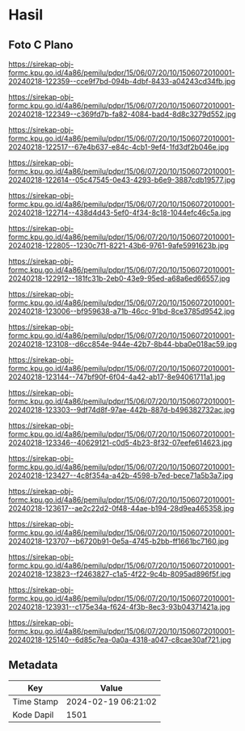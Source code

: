 # Hasil

## Foto C Plano

https://sirekap-obj-formc.kpu.go.id/4a86/pemilu/pdpr/15/06/07/20/10/1506072010001-20240218-122359--cce9f7bd-094b-4dbf-8433-a04243cd34fb.jpg

https://sirekap-obj-formc.kpu.go.id/4a86/pemilu/pdpr/15/06/07/20/10/1506072010001-20240218-122349--c369fd7b-fa82-4084-bad4-8d8c3279d552.jpg

https://sirekap-obj-formc.kpu.go.id/4a86/pemilu/pdpr/15/06/07/20/10/1506072010001-20240218-122517--67e4b637-e84c-4cb1-9ef4-1fd3df2b046e.jpg

https://sirekap-obj-formc.kpu.go.id/4a86/pemilu/pdpr/15/06/07/20/10/1506072010001-20240218-122614--05c47545-0e43-4293-b6e9-3887cdb19577.jpg

https://sirekap-obj-formc.kpu.go.id/4a86/pemilu/pdpr/15/06/07/20/10/1506072010001-20240218-122714--438d4d43-5ef0-4f34-8c18-1044efc46c5a.jpg

https://sirekap-obj-formc.kpu.go.id/4a86/pemilu/pdpr/15/06/07/20/10/1506072010001-20240218-122805--1230c7f1-8221-43b6-9761-9afe5991623b.jpg

https://sirekap-obj-formc.kpu.go.id/4a86/pemilu/pdpr/15/06/07/20/10/1506072010001-20240218-122912--181fc31b-2eb0-43e9-95ed-a68a6ed66557.jpg

https://sirekap-obj-formc.kpu.go.id/4a86/pemilu/pdpr/15/06/07/20/10/1506072010001-20240218-123006--bf959638-a71b-46cc-91bd-8ce3785d9542.jpg

https://sirekap-obj-formc.kpu.go.id/4a86/pemilu/pdpr/15/06/07/20/10/1506072010001-20240218-123108--d6cc854e-944e-42b7-8b44-bba0e018ac59.jpg

https://sirekap-obj-formc.kpu.go.id/4a86/pemilu/pdpr/15/06/07/20/10/1506072010001-20240218-123144--747bf90f-6f04-4a42-ab17-8e94061711a1.jpg

https://sirekap-obj-formc.kpu.go.id/4a86/pemilu/pdpr/15/06/07/20/10/1506072010001-20240218-123303--9df74d8f-97ae-442b-887d-b496382732ac.jpg

https://sirekap-obj-formc.kpu.go.id/4a86/pemilu/pdpr/15/06/07/20/10/1506072010001-20240218-123346--40629121-c0d5-4b23-8f32-07eefe614623.jpg

https://sirekap-obj-formc.kpu.go.id/4a86/pemilu/pdpr/15/06/07/20/10/1506072010001-20240218-123427--4c8f354a-a42b-4598-b7ed-bece71a5b3a7.jpg

https://sirekap-obj-formc.kpu.go.id/4a86/pemilu/pdpr/15/06/07/20/10/1506072010001-20240218-123617--ae2c22d2-0f48-44ae-b194-28d9ea465358.jpg

https://sirekap-obj-formc.kpu.go.id/4a86/pemilu/pdpr/15/06/07/20/10/1506072010001-20240218-123707--b6720b91-0e5a-4745-b2bb-ff1661bc7160.jpg

https://sirekap-obj-formc.kpu.go.id/4a86/pemilu/pdpr/15/06/07/20/10/1506072010001-20240218-123823--f2463827-c1a5-4f22-9c4b-8095ad896f5f.jpg

https://sirekap-obj-formc.kpu.go.id/4a86/pemilu/pdpr/15/06/07/20/10/1506072010001-20240218-123931--c175e34a-f624-4f3b-8ec3-93b04371421a.jpg

https://sirekap-obj-formc.kpu.go.id/4a86/pemilu/pdpr/15/06/07/20/10/1506072010001-20240218-125140--6d85c7ea-0a0a-4318-a047-c8cae30af721.jpg


## Metadata

| Key        | Value               |
| ---------- | ------------------- |
| Time Stamp | 2024-02-19 06:21:02 |
| Kode Dapil | 1501                |



